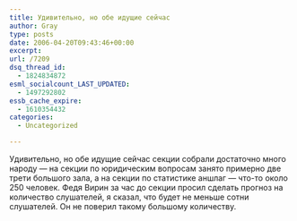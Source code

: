 ```yaml
---
title: Удивительно, но обе идущие сейчас
author: Gray
type: posts
date: 2006-04-20T09:43:46+00:00
excerpt:
url: /7209
dsq_thread_id:
  - 1824834872
esml_socialcount_LAST_UPDATED:
  - 1497292802
essb_cache_expire:
  - 1610354432
categories:
  - Uncategorized

---
```








Удивительно, но обе идущие сейчас секции собрали достаточно много народу &#8212; на секции по юридическим вопросам занято примерно две трети большого зала, а на секции по статистике аншлаг &#8212; что-то около 250 человек. Федя Вирин за час до секции просил сделать прогноз на количество слушателей, я сказал, что будет не меньше сотни слушателей. Он не поверил такому большому количеству.